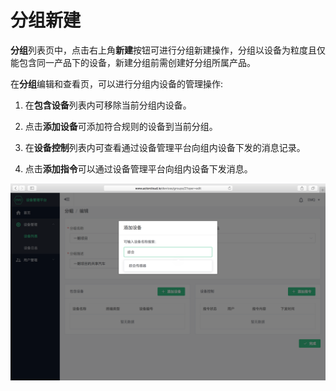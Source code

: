 # 分组新建

**分组**列表页中，点击右上角**新建**按钮可进行分组新建操作，分组以设备为粒度且仅能包含同一产品下的设备，新建分组前需创建好分组所属产品。

在**分组**编辑和查看页，可以进行分组内设备的管理操作:

1. 在**包含设备**列表内可移除当前分组内设备。

2. 点击**添加设备**可添加符合规则的设备到当前分组。

3. 在**设备控制**列表内可查看通过设备管理平台向组内设备下发的消息记录。

4. 点击**添加指令**可以通过设备管理平台向组内设备下发消息。

![](/assets/group_add_device.png)

